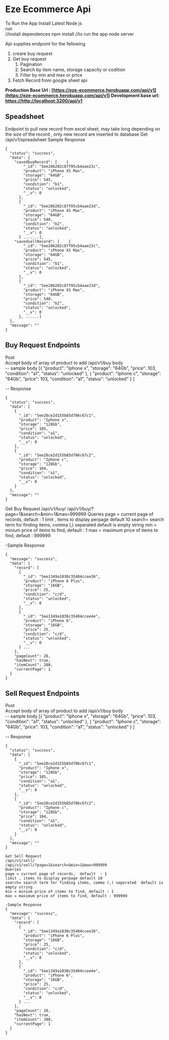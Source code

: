 # Eze Ecommerce Api

To Run the App
Install Latest Node js  
run  
//install dependences
npm install
//to run the app
node server

Api supplies endpoint for the fellowing

1. creare buy request
2. Get buy request
   1. Pagination
   2. Search by item name, storage capacity or codition
   3. Filter by min and max or price
3. Fetch Record from google sheet api

**Production Base Url : [https://eze-ecommerce.herokuapp.com/api/v1](https://eze-ecommerce.herokuapp.com/api/v1)
Development base url: [https://http://localhost:3200/api/v1](https://eze-ecommerce.herokuapp.com/api/v1)**

## **Speadsheet**

Endpoint to pull new record from excel sheet, may take long depending on the size of the record , only new record are inserted to database
Get
/api/v1/spreadsheet
Sample Response

    {
      "status": "success",
      "data": {
        "savedbuyRecord": [    {
            "_id": "5ee286202c87f95cb4aae23c",
            "product": "iPhone XS Max",
            "storage": "64GB",
            "price": 545,
            "condition": "b1",
            "status": "unlocked",
            "__v": 0
          },
          {
            "_id": "5ee286202c87f95cb4aae23d",
            "product": "iPhone XS Max",
            "storage": "64GB",
            "price": 540,
            "condition": "b2",
            "status": "unlocked",
            "__v": 0
          } .......],
        "savedsellRecord": [    {
            "_id": "5ee286202c87f95cb4aae23c",
            "product": "iPhone XS Max",
            "storage": "64GB",
            "price": 545,
            "condition": "b1",
            "status": "unlocked",
            "__v": 0
          },
          {
            "_id": "5ee286202c87f95cb4aae23d",
            "product": "iPhone XS Max",
            "storage": "64GB",
            "price": 540,
            "condition": "b2",
            "status": "unlocked",
            "__v": 0
          }, ......]
      },
      "message": ""
    }

## **Buy Request Endpoints**

Post  
Accept body of array of product to add
/api/v1/buy
body  
 -- sample body
[{
"product": "Iphone x",
"storage": "64Gb",
"price": 103,
"condition": "a1",
"status": "unlocked"
},
{
"product": "Iphone c",
"storage": "64Gb",
"price": 103,
"condition": "a1",
"status": "unlocked"
}
]

-- Response

    {
      "status": "success",
      "data": [
        {
          "_id": "5ee28ce2d155b85d706c67c1",
          "product": "Iphone x",
          "storage": "128Gb",
          "price": 105,
          "condition": "a1",
          "status": "unlocked",
          "__v": 0
        },
        {
          "_id": "5ee28ce2d155b85d706c67c2",
          "product": "Iphone c",
          "storage": "128Gb",
          "price": 104,
          "condition": "a1",
          "status": "unlocked",
          "__v": 0
        }
      ],
      "message": ""
    }

Get Buy Request
/api/v1/buy/
/api/v1/buy/?page=1&search=&min=1&max=999999
Queries
page = current page of records, default : 1
limit , items to display perpage default 10
search= search term for finding items, comma (,) seperated default is empty string
min = minium price of items to find, default : 1
max = maximum price of items to find, default : 999999

-Sample Response

    {
      "message": "success",
      "data": {
        "record": [
          {
            "_id": "5ee1349a1030c35404ccee36",
            "product": "iPhone 6 Plus",
            "storage": "16GB",
            "price": 25,
            "condition": "c/d",
            "status": "unlocked",
            "__v": 0
          },
          {
            "_id": "5ee1349a1030c35404ccee4e",
            "product": "iPhone 6",
            "storage": "16GB",
            "price": 25,
            "condition": "c/d",
            "status": "unlocked",
            "__v": 0
          } ...
        ],
        "pageCount": 28,
        "hasNext": true,
        "itemCount": 280,
        "currentPage": 1
      }
    }

## **Sell Request Endpoints**

Post  
Accept body of array of product to add
/api/v1/buy
body  
 -- sample body
[{
"product": "Iphone x",
"storage": "64Gb",
"price": 103,
"condition": "a1",
"status": "unlocked"
},
{
"product": "Iphone c",
"storage": "64Gb",
"price": 103,
"condition": "a1",
"status": "unlocked"
}
]

-- Response

    {
      "status": "success",
      "data": [
        {
          "_id": "5ee28ce2d155b85d706c67c1",
          "product": "Iphone x",
          "storage": "128Gb",
          "price": 105,
          "condition": "a1",
          "status": "unlocked",
          "__v": 0
        },
        {
          "_id": "5ee28ce2d155b85d706c67c2",
          "product": "Iphone c",
          "storage": "128Gb",
          "price": 104,
          "condition": "a1",
          "status": "unlocked",
          "__v": 0
        }
      ],
      "message": ""
    }

    Get Sell Request
    /api/v1/sell/
    /api/v1/sell/?page=1&search=&min=1&max=999999
    Queries
    page = current page of records,  default  : 1
    limit , items to display perpage default 10
    search= search term for finding items, comma (,) seperated  default is empty string
    min = minium price of items to find, default : 1
    max = maximum price of items to find, default : 999999

    -Sample Response
    {
      "message": "success",
      "data": {
        "record": [
          {
            "_id": "5ee1349a1030c35404ccee36",
            "product": "iPhone 6 Plus",
            "storage": "16GB",
            "price": 25,
            "condition": "c/d",
            "status": "unlocked",
            "__v": 0
          },
          {
            "_id": "5ee1349a1030c35404ccee4e",
            "product": "iPhone 6",
            "storage": "16GB",
            "price": 25,
            "condition": "c/d",
            "status": "unlocked",
            "__v": 0
          } ...
        ],
        "pageCount": 28,
        "hasNext": true,
        "itemCount": 280,
        "currentPage": 1
      }
    }
